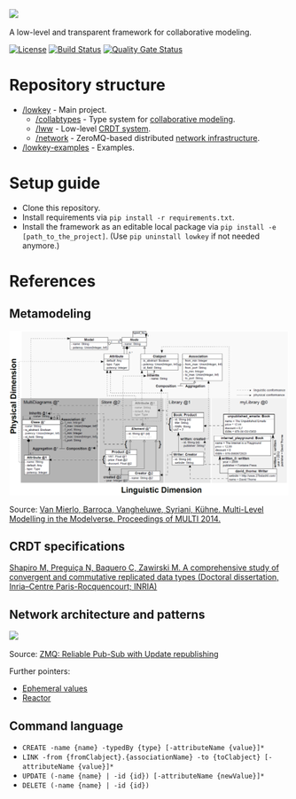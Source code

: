 <img src="https://github.com/david-istvan/lowkey/blob/main/assets/lowkey-logo.png" width="200">

A low-level and transparent framework for collaborative modeling.

[![License](https://img.shields.io/badge/license-GPL--3.0-blue.svg)](https://www.gnu.org/licenses/gpl-3.0)
[![Build Status](https://travis-ci.com/david-istvan/lowkey.svg?branch=main)](https://travis-ci.com/david-istvan/lowkey)
[![Quality Gate Status](https://sonarcloud.io/api/project_badges/measure?project=david-istvan_lowkey&metric=alert_status)](https://sonarcloud.io/dashboard?id=david-istvan_lowkey)

# Repository structure

- [/lowkey](https://github.com/david-istvan/lowkey/tree/main/lowkey) - Main project.
  -  [/collabtypes](https://github.com/david-istvan/lowkey/tree/main/lowkey/collabtypes) - Type system for [collaborative modeling](#Metamodeling).
  -  [/lww](https://github.com/david-istvan/lowkey/tree/main/lowkey/lww) - Low-level [CRDT system](#CRDT-specifications).
  -  [/network](https://github.com/david-istvan/lowkey/tree/main/lowkey/network) - ZeroMQ-based distributed [network infrastructure](#Architecture-and-patterns).
- [/lowkey-examples](https://github.com/david-istvan/lowkey/tree/main/lowkey-examples) - Examples.

# Setup guide
- Clone this repository.
- Install requirements via ```pip install -r requirements.txt```.
- Install the framework as an editable local package via ```pip install -e [path_to_the_project]```. (Use ```pip uninstall lowkey``` if not needed anymore.)

# References

## Metamodeling

<img src="https://raw.githubusercontent.com/david-istvan/collabserver-modeling/main/docs/modelverse.PNG?raw=true"/>

Source: [Van Mierlo, Barroca, Vangheluwe, Syriani, Kühne. Multi-Level Modelling in the Modelverse. Proceedings of MULTI 2014.](http://miso.es/multi/2014/proceedings_MULTI.pdf#page=89)


## CRDT specifications

[Shapiro M, Preguiça N, Baquero C, Zawirski M. A comprehensive study of convergent and commutative replicated data types (Doctoral dissertation, Inria–Centre Paris-Rocquencourt; INRIA)](https://hal.inria.fr/file/index/docid/555588/filename/techreport.pdf)

## Network architecture and patterns

<img src="https://raw.githubusercontent.com/david-istvan/collabserver-modeling/main/docs/zmq_pattern.PNG?raw=true"/>

Source: [ZMQ: Reliable Pub-Sub with Update republishing](https://zguide.zeromq.org/docs/chapter5/#Republishing-Updates-from-Clients)

Further pointers:
* [Ephemeral values](https://zguide.zeromq.org/docs/chapter5/#Ephemeral-Values)
* [Reactor](https://zguide.zeromq.org/docs/chapter5/#Using-a-Reactor)

## Command language
* ```CREATE -name {name} -typedBy {type} [-attributeName {value}]*```
* ```LINK -from {fromClabject}.{associationName} -to {toClabject} [-attributeName {value}]*```
* ```UPDATE (-name {name} | -id {id}) [-attributeName {newValue}]*```
* ```DELETE (-name {name} | -id {id})```